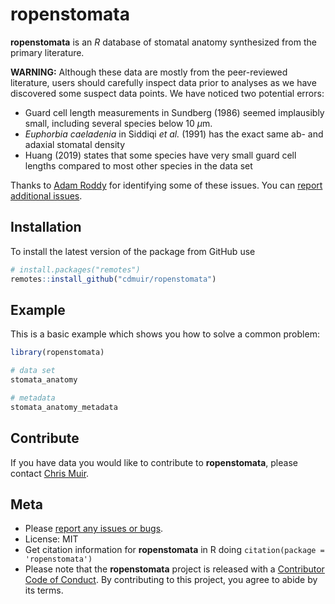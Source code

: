 
# ropenstomata

<!-- badges: start -->
<!-- badges: end -->

**ropenstomata** is an *R* database of stomatal anatomy synthesized from the primary literature.

**WARNING:** Although these data are mostly from the peer-reviewed literature, users should carefully inspect data prior to analyses as we have discovered some suspect data points. We have noticed two potential errors:

* Guard cell length measurements in Sundberg (1986) seemed implausibly small, including several species below 10 $\mu$m.
* *Euphorbia caeladenia* in Siddiqi *et al.* (1991) has the exact same ab- and adaxial stomatal density
* Huang (2019) states that some species have very small guard cell lengths compared to most other species in the data set

Thanks to [Adam Roddy](https://www.adamroddy.com/) for identifying some of these issues. You can [report additional issues](https://github.com/cdmuir/ropenstomata/issues).

## Installation

To install the latest version of the package from GitHub use

``` r
# install.packages("remotes")
remotes::install_github("cdmuir/ropenstomata")
```

## Example

This is a basic example which shows you how to solve a common problem:

``` r
library(ropenstomata)

# data set
stomata_anatomy

# metadata
stomata_anatomy_metadata
```

## Contribute

If you have data you would like to contribute to **ropenstomata**, please contact [Chris Muir](mailto:cdmuir@wisc.edu).

## Meta

-   Please [report any issues or bugs](https://github.com/cdmuir/ropenstomata/issues).
-   License: MIT
-   Get citation information for **ropenstomata** in R doing `citation(package = 'ropenstomata')`
-   Please note that the **ropenstomata** project is released with a [Contributor Code of Conduct](https://contributor-covenant.org/version/2/0/CODE_OF_CONDUCT.html). By contributing to this project, you agree to abide by its terms.
